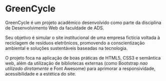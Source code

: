 ﻿# GreenCycle
GreenCycle é um projeto acadêmico desenvolvido como parte da disciplina de Desenvolvimento Web da faculdade de ADS.

Seu objetivo é simular o site institucional de uma empresa fictícia voltada à reciclagem de resíduos eletrônicos, promovendo a conscientização ambiental e soluções sustentáveis baseadas na tecnologia.

O projeto foca na aplicação de boas práticas de HTML5, CSS3 e semântica web, além da utilização de bibliotecas externas (como Bootstrap *nao utilizado diretamente* e Font Awesome) para aprimorar a responsividade, acessibilidade e a estética do site.
